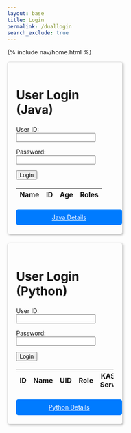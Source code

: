 ```yaml
---
layout: base
title: Login
permalink: /duallogin
search_exclude: true
---
```


{% include nav/home.html %}

<style>
.login-container {
    display: flex;
    justify-content: space-between;
    flex-wrap: wrap; /* allows the cards to wrap onto the next line if the screen is too small */
}

.login-card {
    margin-top: 0; /* remove the top margin */
    width: 45%;
    border: 1px solid #ddd;
    border-radius: 5px;
    padding: 20px;
    box-shadow: 2px 2px 5px rgba(0, 0, 0, 0.3);
    margin-bottom: 20px;
    overflow-x: auto; /* Enable horizontal scrolling */
}

.login-card h1 {
    margin-bottom: 20px;
}

.login-card table {
    width: 100%;
    margin-top: 20px;
}

.details-button {
    display: block;
    width: 100%;
    padding: 10px;
    margin-top: 20px;
    background-color: #007bff;
    color: white;
    border: none;
    border-radius: 5px;
    cursor: pointer;
    text-align: center; /* center the text */
}

.details-button:hover {
    background-color: #0056b3;
}
</style>

<div class="login-container">
    <!-- Java Login Form -->
    <div class="login-card">
        <h1 id="javaTitle"> User Login (Java)</h1>
        <form id="javaForm" onsubmit="javaLogin(); return false;">
            <p>
                <label>
                    User ID:
                    <input type="text" name="uid" id="uid" required>
                </label>
            </p>
            <p>
                <label>
                    Password:
                    <input type="password" name="password" id="password" required>
                </label>
            </p>
            <p>
                <button type="submit">Login</button>
            </p>
            <p id="java-message" style="color: red;"></p>
        </form>
        <!-- Data Table Layout -->
        <table id="javaTable">
            <thead>
                <tr>
                    <th>Name</th>
                    <th>ID</th>
                    <th>Age</th>
                    <th>Roles</th>
                </tr>
            </thead>
            <tbody id="javaResult">
                <!-- javascript generated data -->
            </tbody>
        </table>
        <a href="{{ site.baseurl }}/javaUI" id="javaButton" class="details-button">Java Details</a>
    </div>
    <!-- Python Login Form -->
    <div class="login-card">
        <h1 id="pythonTitle">User Login (Python)</h1>
        <form id="pythonForm" onsubmit="pythonLogin(); return false;">
            <p>
                <label>
                    User ID:
                    <input type="text" name="python-uid" id="python-uid" required>
                </label>
            </p>
            <p>
                <label>
                    Password:
                    <input type="password" name="python-password" id="python-password" required>
                </label>
            </p>
            <p>
                <button type="submit">Login</button>
            </p>
            <p id="python-message" style="color: red;"></p>
        </form>
        <table id="pythonTable">
            <thead>
                <tr>
                    <th>ID</th>
                    <th>Name</th>
                    <th>UID</th>
                    <th>Role</th>
                    <th>KASM Server</th>
                    <th>Classes</th>
                </tr>
            </thead>
            <tbody id="pythonResult">
                <!-- javascript generated data -->
            </tbody>
        </table>
        <a href="#" id="pythonButton" class="details-button">Python Details</a>
    </div>
</div>

<script type="module">
    import { login, javaURI, pythonURI, fetchOptions } from '{{ site.baseurl }}/assets/js/api/config.js';

    // Function to handle Java login
    window.javaLogin = function() {
        const options = {
            URL: `${javaURI}/authenticate`,
            callback: javaDatabase,
            message: "java-message",
            method: "POST",
            cache: "no-cache",
            body: {
                email: document.getElementById("uid").value,
                password: document.getElementById("password").value,
            }
        };
        login(options);
    }

    // Function to fetch and display Java data
    function javaDatabase() {
        const URL = `${javaURI}/api/person/get`;
        const loginForm = document.getElementById('javaForm');
        const dataTable = document.getElementById('javaTable');
        const dataButton = document.getElementById('javaButton');
        const resultContainer = document.getElementById("javaResult");
        resultContainer.innerHTML = '';

        fetch(URL, fetchOptions)
            .then(response => {
                if (!response.ok) {
                    throw new Error(`Spring server response: ${response.status}`);
                }
                return response.json();
            })
            .then(data => {
                loginForm.style.display = 'none';
                dataTable.style.display = 'block';
                dataButton.style.display = 'block';

                const tr = document.createElement("tr");
                const name = document.createElement("td");
                const id = document.createElement("td");
                const age = document.createElement("td");
                const roles = document.createElement("td");

                // stuff for bathroom pass
                localStorage.setItem("name", data.name);

                name.textContent = data.name;
                id.textContent = data.email;
                age.textContent = data.age;
                roles.textContent = data.roles.map(role => role.name).join(', ');
                tr.appendChild(name);
                tr.appendChild(id);
                tr.appendChild(age);
                tr.appendChild(roles);
                resultContainer.appendChild(tr);
            })
            .catch(error => {
                console.error("Java Database Error:", error);
                const errorMsg = `Java Database Error: ${error.message}`;
                const tr = document.createElement("tr");
                const td = document.createElement("td");
                td.textContent = errorMsg;
                tr.appendChild(td);
                resultContainer.appendChild(tr);
            });
    }

    // Function to handle Python login
    window.pythonLogin = function() {
        const options = {
            URL: `${pythonURI}/api/authenticate`,
            callback: pythonDatabase,
            message: "python-message",
            method: "POST",
            cache: "no-cache",
            body: {
                uid: document.getElementById("python-uid").value,
                password: document.getElementById("python-password").value,
            }
        };
        login(options);
    }

    // Function to fetch and display Python data
    function pythonDatabase() {
        const URL = `${pythonURI}/api/id`;
        const loginForm = document.getElementById('pythonForm');
        const dataTable = document.getElementById('pythonTable');
        const dataButton = document.getElementById('pythonButton');
        const resultContainer = document.getElementById("pythonResult");
        resultContainer.innerHTML = '';

        fetch(URL, fetchOptions)
            .then(response => {
                if (!response.ok) {
                    throw new Error(`Flask server response: ${response.status}`);
                }
                return response.json();
            })
            .then(data => {
                loginForm.style.display = 'none';
                dataTable.style.display = 'block';
                dataButton.style.display = 'block';

                const tr = document.createElement("tr");
                const id = document.createElement("td");
                const name = document.createElement("td");
                const uid = document.createElement("td");
                const role = document.createElement("td");
                const profile = document.createElement("td");
                const kasm = document.createElement("td");
                const classes = document.createElement("td");

                id.textContent = data.id;
                name.textContent = data.name;
                uid.textContent = data.uid;
                role.textContent = data.role;
                kasm.textContent = data.kasm_server_needed;

                if (Array.isArray(data.sections)) {
                    classes.innerHTML = data.sections.map(section => `${section.abbreviation} - ${section.name}`).join('<br>');
                } else {
                    classes.textContent = '';
                }

                tr.appendChild(id);
                tr.appendChild(name);
                tr.appendChild(uid);
                tr.appendChild(role);
                tr.appendChild(kasm);
                tr.appendChild(classes);
                resultContainer.appendChild(tr);
            })
            .catch(error => {
                loginForm.style.display = 'block';
                dataTable.style.display = 'none';
                dataButton.style.display = 'none';
                console.error("Python Database Error:", error);
                const errorMsg = `Python Database Error: ${error.message}`;
                const tr = document.createElement("tr");
                const td = document.createElement("td");
                td.textContent = errorMsg;
                tr.appendChild(td);
                resultContainer.appendChild(tr);
            });
    }

    // Call relevant database functions on page load
    window.onload = function() {
        javaDatabase();
        pythonDatabase();
    };
</script>
